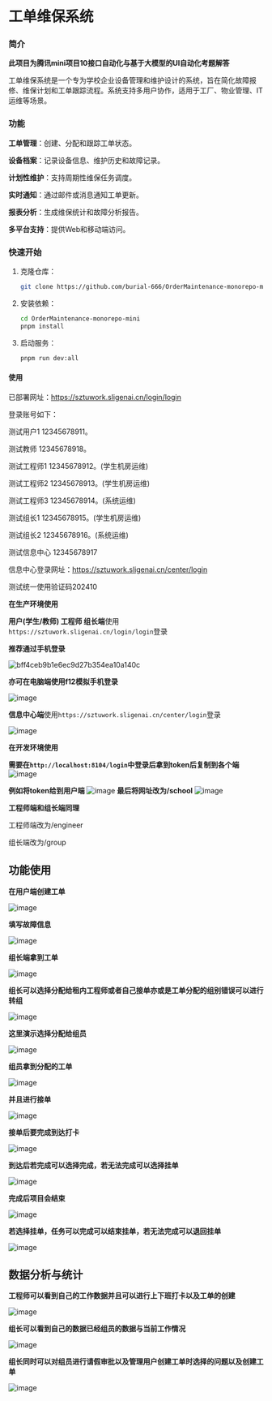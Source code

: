 # 工单维保系统

### 简介
**此项目为腾讯mini项目10接口自动化与基于大模型的UI自动化考题解答**

工单维保系统是一个专为学校企业设备管理和维护设计的系统，旨在简化故障报修、维保计划和工单跟踪流程。系统支持多用户协作，适用于工厂、物业管理、IT运维等场景。

### 功能
**工单管理**：创建、分配和跟踪工单状态。

**设备档案**：记录设备信息、维护历史和故障记录。

**计划性维护**：支持周期性维保任务调度。

**实时通知**：通过邮件或消息通知工单更新。

**报表分析**：生成维保统计和故障分析报告。

**多平台支持**：提供Web和移动端访问。

### 快速开始

1. 克隆仓库：
   ```bash
   git clone https://github.com/burial-666/OrderMaintenance-monorepo-mini.git
   ```
2. 安装依赖：
   ```bash
   cd OrderMaintenance-monorepo-mini
   pnpm install
   ```
3. 启动服务：
   ```bash
   pnpm run dev:all
   ```

#### 使用
已部署网址：https://sztuwork.sligenai.cn/login/login

登录账号如下：

测试用户1  12345678911。

测试教师 12345678918。

测试工程师1 12345678912。(学生机房运维)

测试工程师2 12345678913。(学生机房运维)

测试工程师3 12345678914。(系统运维)

测试组长1 12345678915。(学生机房运维)

测试组长2 12345678916。(系统运维)

测试信息中心 12345678917

信息中心登录网址：https://sztuwork.sligenai.cn/center/login

测试统一使用验证码202410

**在生产环境使用**

**用户(学生/教师) 工程师 组长端**使用`https://sztuwork.sligenai.cn/login/login`登录

**推荐通过手机登录**

![bff4ceb9b1e6ec9d27b354ea10a140c](https://github.com/user-attachments/assets/6ccb26fc-7137-4efa-9017-fd67c5c3ce98)

**亦可在电脑端使用f12模拟手机登录**

![image](https://github.com/user-attachments/assets/d997350c-a648-44b7-84ed-2d5145ef3c4b)

**信息中心端**使用`https://sztuwork.sligenai.cn/center/login`登录

![image](https://github.com/user-attachments/assets/8f4893f7-2127-470a-a50c-51c4c9ed3b1a)

**在开发环境使用**

**需要在`http://localhost:8104/login`中登录后拿到token后复制到各个端**
![image](https://github.com/user-attachments/assets/cc6460e1-9954-4a00-b1c1-8ad13ee0c9d0)

**例如将token给到用户端**
![image](https://github.com/user-attachments/assets/e2b7210c-5f70-4a6c-9213-63b6a037c8ad)
**最后将网址改为/school**
![image](https://github.com/user-attachments/assets/a7a2a32c-f975-4351-a286-fff81021d5bf)

**工程师端和组长端同理**

工程师端改为/engineer

组长端改为/group

## 功能使用

**在用户端创建工单**

![image](https://github.com/user-attachments/assets/8349120b-abc4-4756-b446-fee115bcbe2a)

**填写故障信息**

![image](https://github.com/user-attachments/assets/b5ff17f6-cad7-45aa-ba67-1ed0d05ec075)

**组长端拿到工单**

![image](https://github.com/user-attachments/assets/fe695d8c-cde1-43b0-bd7e-79b8a487d2b7)

**组长可以选择分配给租内工程师或者自己接单亦或是工单分配的组别错误可以进行转组**

![image](https://github.com/user-attachments/assets/3d6c6c39-a215-4d11-84e7-22c56e42d491)

**这里演示选择分配给组员**

![image](https://github.com/user-attachments/assets/2edd3748-0829-4e57-a3de-bb26ea119bdf)

**组员拿到分配的工单**

![image](https://github.com/user-attachments/assets/d632f37b-93dd-48c6-a29a-7151d5f123ad)

**并且进行接单**

![image](https://github.com/user-attachments/assets/ab45c0f3-8f8e-439b-8a1a-08db65db3936)

**接单后要完成到达打卡**

![image](https://github.com/user-attachments/assets/484ea58e-f3b1-44ff-9f2c-73d680d4b635)

**到达后若完成可以选择完成，若无法完成可以选择挂单**

![image](https://github.com/user-attachments/assets/4423f4fa-3393-4ce2-9d63-1a17591da237)

**完成后项目会结束**

![image](https://github.com/user-attachments/assets/7ee1b806-f3de-43a9-a686-9456d7aa5600)

**若选择挂单，任务可以完成可以结束挂单，若无法完成可以退回挂单**

![image](https://github.com/user-attachments/assets/c781d670-e212-439a-8d87-a70a8139ea04)

##  数据分析与统计

**工程师可以看到自己的工作数据并且可以进行上下班打卡以及工单的创建**

![image](https://github.com/user-attachments/assets/3d852124-0db1-481c-a42f-0e1ec5459579)

**组长可以看到自己的数据已经组员的数据与当前工作情况**

![image](https://github.com/user-attachments/assets/52f1ae7e-17cd-4149-91ac-1560a1f02378)

**组长同时可以对组员进行请假审批以及管理用户创建工单时选择的问题以及创建工单**

![image](https://github.com/user-attachments/assets/3c9694bb-5831-4f9d-a56f-88be9a0ded1c)

